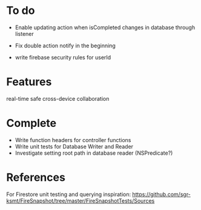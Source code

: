 
# To do

- Enable updating action when isCompleted changes in database through listener
- Fix double action notify in the beginning




- write firebase security rules for userId



# Features

real-time safe cross-device collaboration



# Complete

- Write function headers for controller functions
- Write unit tests for Database Writer and Reader
- Investigate setting root path in database reader (NSPredicate?)



# References

For Firestore unit testing and querying inspiration:
    https://github.com/sgr-ksmt/FireSnapshot/tree/master/FireSnapshotTests/Sources

